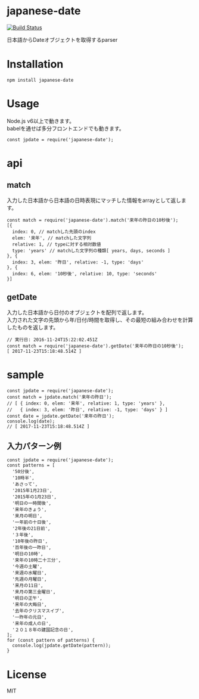 # japanese-date

[![Build Status](https://travis-ci.org/koh110/japanese-date.svg?branch=master)](https://travis-ci.org/koh110/japanese-date)

日本語からDateオブジェクトを取得するparser

# Installation

```
npm install japanese-date
```

# Usage
Node.js v6以上で動きます。  
babelを通せば多分フロントエンドでも動きます。  

```
const jpdate = require('japanese-date');
```

# api

## match

入力した日本語から日本語の日時表現にマッチした情報をarrayとして返します。

```
const match = require('japanese-date').match('来年の昨日の10秒後');
[{
  index: 0, // matchした先頭のindex
  elem: '来年', // matchした文字列
  relative: 1, // typeに対する相対数値
  type: 'years' // matchした文字列の種類[ years, days, seconds ]
}, {
  index: 3, elem: '昨日', relative: -1, type: 'days'
}, {
  index: 6, elem: '10秒後', relative: 10, type: 'seconds'
}]
```

## getDate

入力した日本語から日付のオブジェクトを配列で返します。  
入力された文字の先頭から年/日付/時間を取得し、その最短の組み合わせを計算したものを返します。  

```
// 実行日: 2016-11-24T15:22:02.451Z
const match = require('japanese-date').getDate('来年の昨日の10秒後');
[ 2017-11-23T15:18:48.514Z ]
```

# sample

```
const jpdate = require('japanese-date');
const match = jpdate.match('来年の昨日');
// [ { index: 0, elem: '来年', relative: 1, type: 'years' },
//   { index: 3, elem: '昨日', relative: -1, type: 'days' } ]
const date = jpdate.getDate('来年の昨日');
console.log(date);
// [ 2017-11-23T15:18:48.514Z ]
```

## 入力パターン例
```
const jpdate = require('japanese-date');
const patterns = [
  '50分後',
  '10時半',
  'あさって',
  '2015年1月23日',
  '2015年の1月23日',
  '明日の一時間後',
  '来年のきょう',
  '来月の明日',
  '一年前の十日後',
  '2年後の21日前',
  '３年後',
  '10年後の昨日',
  '百年後の一昨日',
  '明日の10時',
  '来年の10時二十三分',
  '今週の土曜',
  '来週の水曜日',
  '先週の月曜日',
  '来月の11日',
  '来月の第三金曜日',
  '明日の正午',
  '来年の大晦日',
  '去年のクリスマスイブ',
  '一昨年の元日',
  '来年の成人の日',
  '２０１８年の建国記念の日',
];
for (const pattern of patterns) {
  console.log(jpdate.getDate(pattern));
}

```

# License
MIT

